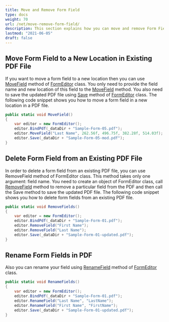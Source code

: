 ```yaml
---
title: Move and Remove Form Field
type: docs
weight: 70
url: /net/move-remove-form-field/
description: This section explains how you can move and remove Form Fields with FormEditor Class.
lastmod: "2021-06-05"
draft: false
---
```



## Move Form Field to a New Location in Existing PDF File

If you want to move a form field to a new location then you can use [MoveField](https://reference.aspose.com/pdf/net/aspose.pdf.facades/formeditor/methods/movefield) method of [FormEditor](https://reference.aspose.com/pdf/net/aspose.pdf.facades/formeditor) class. You only need to provide the field name and new location of this field to the [MoveField](https://reference.aspose.com/pdf/net/aspose.pdf.facades/formeditor/methods/movefield) method. You also need to save the updated PDF file using [Save](https://reference.aspose.com/pdf/net/aspose.pdf.facades/form/methods/save/index) method of [FormEditor](https://reference.aspose.com/pdf/net/aspose.pdf.facades/formeditor) class. The following code snippet shows you how to move a form field in a new location in a PDF file.

```csharp
public static void MoveField()
{
    var editor = new FormEditor();
    editor.BindPdf(_dataDir + "Sample-Form-05.pdf");
    editor.MoveField("Last Name", 262.56f, 496.75f, 382.28f, 514.03f);
    editor.Save(_dataDir + "Sample-Form-05-mod.pdf");
}
```

## Delete Form Field from an Existing PDF File 

In order to delete a form field from an existing PDF file, you can use RemoveField method of FormEditor class. This method takes only one argument: field name. You need to create an object of FormEditor class, call [RemoveField](https://reference.aspose.com/pdf/net/aspose.pdf.facades/formeditor/methods/removefield) method to remove a particular field from the PDF and then call the Save method to save the updated PDF file. The following code snippet shows you how to delete form fields from an existing PDF file.

```csharp
public static void RemoveFields()
{
    var editor = new FormEditor();
    editor.BindPdf(_dataDir + "Sample-Form-01.pdf");
    editor.RemoveField("First Name");
    editor.RemoveField("Last Name");
    editor.Save(_dataDir + "Sample-Form-01-updated.pdf");
}
```

## Rename Form Fields in PDF

Also you can rename your field using [RenameField](https://reference.aspose.com/pdf/net/aspose.pdf.facades/formeditor/methods/renamefield) method of [FormEditor](https://reference.aspose.com/pdf/net/aspose.pdf.facades/formeditor) class.

```csharp
public static void RenameFields()
{
    var editor = new FormEditor();
    editor.BindPdf(_dataDir + "Sample-Form-01.pdf");
    editor.RenameField("Last Name", "LastName");
    editor.RenameField("First Name", "FirstName");
    editor.Save(_dataDir + "Sample-Form-01-updated.pdf");
}
```
